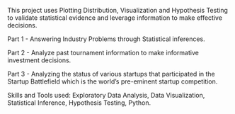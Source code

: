 This project uses Plotting Distribution, Visualization and Hypothesis Testing to validate statistical evidence and leverage information to make effective decisions.

Part 1 - Answering Industry Problems through Statistical inferences.

Part 2 - Analyze past tournament information to make informative investment decisions.

Part 3 - Analyzing the status of various startups that participated in the Startup Battlefield which is the world’s pre-eminent startup competition.



Skills and Tools used: Exploratory Data Analysis, Data Visualization, Statistical Inference, Hypothesis Testing, Python.
